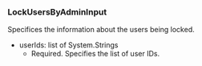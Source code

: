 ### LockUsersByAdminInput
Specifices the information about the users being locked.

- userIds: list of System.Strings
  - Required. Specifies the list of user IDs.
